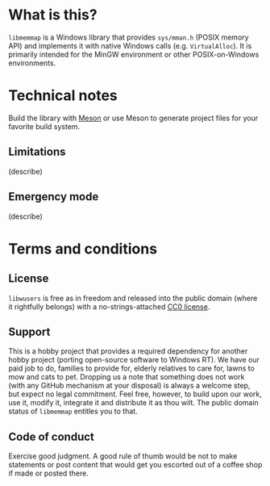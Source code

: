 # What is this?

`libmemmap` is a Windows library that provides `sys/mman.h` (POSIX memory API) and implements it with native Windows calls
(e.g. `VirtualAlloc`). It is primarily intended for the MinGW environment or other POSIX-on-Windows environments.

# Technical notes

Build the library with [Meson](https://mesonbuild.com) or use Meson to generate project files for your favorite build system.

## Limitations

(describe)

## Emergency mode

(describe)

# Terms and conditions

## License

`libwusers` is free as in freedom and released into the public domain (where it rightfully belongs)
with a no-strings-attached [CC0 license](LICENSE).

## Support

This is a hobby project that provides a required dependency for another hobby project (porting open-source software to Windows RT).
We have our paid job to do, families to provide for, elderly relatives to care for, lawns to mow and cats to pet. Dropping us a note
that something does not work (with any GitHub mechanism at your disposal) is always a welcome step, but expect no legal commitment.
Feel free, however, to build upon our work, use it, modify it, integrate it and distribute it as thou wilt.
The public domain status of `libmemmap` entitles you to that.

## Code of conduct

Exercise good judgment.
A good rule of thumb would be not to make statements or post content that would get you escorted out of a coffee shop if made or posted there.
